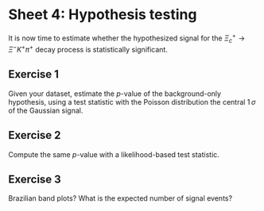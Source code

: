 # Sheet 4: Hypothesis testing

It is now time to estimate whether the hypothesized signal for the $\Xi_c^+ \rightarrow \Xi^- K^+ \pi^+$ decay process is statistically significant.

## Exercise 1

Given your dataset, estimate the $p$-value of the background-only hypothesis, using a test statistic with the Poisson distribution the central 1$\,\sigma$ of the Gaussian signal.

## Exercise 2

Compute the same $p$-value with a likelihood-based test statistic.

## Exercise 3

Brazilian band plots? What is the expected number of signal events?
